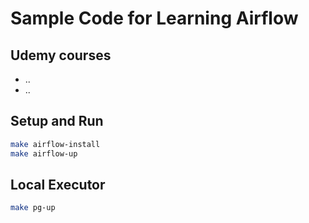 # Sample Code for Learning Airflow

## Udemy courses

- ..
- ..

## Setup and Run

```bash
make airflow-install
make airflow-up
```

## Local Executor

```bash
make pg-up
```
